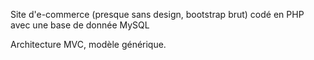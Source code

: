 Site d'e-commerce (presque sans design, bootstrap brut) codé en PHP avec une base de donnée MySQL

Architecture MVC, modèle générique.
